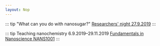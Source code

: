 ```yaml
---
layout: Nop
---
```


::: tip "What can you do with nanosugar?"
[Researchers' night 27.9.2019](/events/)
:::

::: tip Teaching nanochemistry 6.9.2019–29.11.2019
[Fundamentals in Nanoscience NANS1001](/teaching/)
:::
